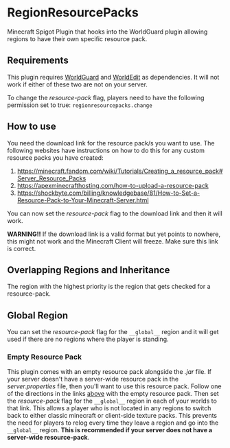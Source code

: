 # RegionResourcePacks
Minecraft Spigot Plugin that hooks into the WorldGuard plugin allowing regions to have their own specific resource pack.

## Requirements
This plugin requires [WorldGuard](https://dev.bukkit.org/projects/worldguard) and [WorldEdit](https://dev.bukkit.org/projects/worldedit) as dependencies. It will not work if either of these two are not on your server.

To change the *resource-pack* flag, players need to have the following permission set to true: `regionresourcepacks.change`

## How to use
You need the download link for the resource pack/s you want to use. The following websites have instructions on how to do this for any custom resource packs you have created:
1. https://minecraft.fandom.com/wiki/Tutorials/Creating_a_resource_pack#Server_Resource_Packs
2. https://apexminecrafthosting.com/how-to-upload-a-resource-pack
3. https://shockbyte.com/billing/knowledgebase/81/How-to-Set-a-Resource-Pack-to-Your-Minecraft-Server.html

You can now set the *resource-pack* flag to the download link and then it will work.

**WARNING!!** If the download link is a valid format but yet points to nowhere, this might not work and the Minecraft Client will freeze. Make sure this link is correct.

## Overlapping Regions and Inheritance
The region with the highest priority is the region that gets checked for a resource-pack.

## Global Region
You can set the *resource-pack* flag for the `__global__` region and it will get used if there are no regions where the player is standing.

### Empty Resource Pack
This plugin comes with an empty resource pack alongside the *.jar* file. If your server doesn't have a server-wide resource pack in the *server.properties* file, then you'll want to use this resource pack. Follow one of the directions in the links [above](https://github.com/seanlego23/RegionResourcePacks/blob/master/README.md#how-to-use) with the empty resource pack. Then set the *resource-pack* flag for the `__global__` region in each of your worlds to that link. This allows a player who is not located in any regions to switch back to either classic minecraft or client-side texture packs. This prevents the need for players to relog every time they leave a region and go into the `__global__` region. **This is recommended if your server does not have a server-wide resource-pack**.
